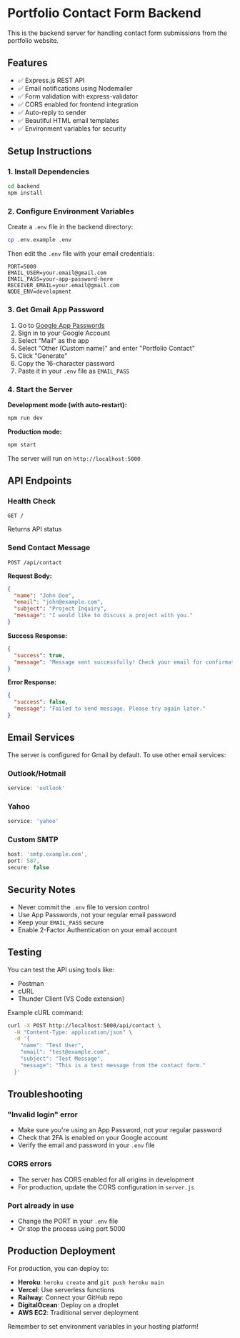 # Portfolio Contact Form Backend

This is the backend server for handling contact form submissions from the portfolio website.

## Features

- ✅ Express.js REST API
- ✅ Email notifications using Nodemailer
- ✅ Form validation with express-validator
- ✅ CORS enabled for frontend integration
- ✅ Auto-reply to sender
- ✅ Beautiful HTML email templates
- ✅ Environment variables for security

## Setup Instructions

### 1. Install Dependencies

```bash
cd backend
npm install
```

### 2. Configure Environment Variables

Create a `.env` file in the backend directory:

```bash
cp .env.example .env
```

Then edit the `.env` file with your email credentials:

```env
PORT=5000
EMAIL_USER=your.email@gmail.com
EMAIL_PASS=your-app-password-here
RECEIVER_EMAIL=your.email@gmail.com
NODE_ENV=development
```

### 3. Get Gmail App Password

1. Go to [Google App Passwords](https://myaccount.google.com/apppasswords)
2. Sign in to your Google Account
3. Select "Mail" as the app
4. Select "Other (Custom name)" and enter "Portfolio Contact"
5. Click "Generate"
6. Copy the 16-character password
7. Paste it in your `.env` file as `EMAIL_PASS`

### 4. Start the Server

**Development mode (with auto-restart):**
```bash
npm run dev
```

**Production mode:**
```bash
npm start
```

The server will run on `http://localhost:5000`

## API Endpoints

### Health Check
```
GET /
```
Returns API status

### Send Contact Message
```
POST /api/contact
```

**Request Body:**
```json
{
  "name": "John Doe",
  "email": "john@example.com",
  "subject": "Project Inquiry",
  "message": "I would like to discuss a project with you."
}
```

**Success Response:**
```json
{
  "success": true,
  "message": "Message sent successfully! Check your email for confirmation."
}
```

**Error Response:**
```json
{
  "success": false,
  "message": "Failed to send message. Please try again later."
}
```

## Email Services

The server is configured for Gmail by default. To use other email services:

### Outlook/Hotmail
```javascript
service: 'outlook'
```

### Yahoo
```javascript
service: 'yahoo'
```

### Custom SMTP
```javascript
host: 'smtp.example.com',
port: 587,
secure: false
```

## Security Notes

- Never commit the `.env` file to version control
- Use App Passwords, not your regular email password
- Keep your `EMAIL_PASS` secure
- Enable 2-Factor Authentication on your email account

## Testing

You can test the API using tools like:
- Postman
- cURL
- Thunder Client (VS Code extension)

Example cURL command:
```bash
curl -X POST http://localhost:5000/api/contact \
  -H "Content-Type: application/json" \
  -d '{
    "name": "Test User",
    "email": "test@example.com",
    "subject": "Test Message",
    "message": "This is a test message from the contact form."
  }'
```

## Troubleshooting

### "Invalid login" error
- Make sure you're using an App Password, not your regular password
- Check that 2FA is enabled on your Google account
- Verify the email and password in your `.env` file

### CORS errors
- The server has CORS enabled for all origins in development
- For production, update the CORS configuration in `server.js`

### Port already in use
- Change the PORT in your `.env` file
- Or stop the process using port 5000

## Production Deployment

For production, you can deploy to:
- **Heroku**: `heroku create` and `git push heroku main`
- **Vercel**: Use serverless functions
- **Railway**: Connect your GitHub repo
- **DigitalOcean**: Deploy on a droplet
- **AWS EC2**: Traditional server deployment

Remember to set environment variables in your hosting platform!

